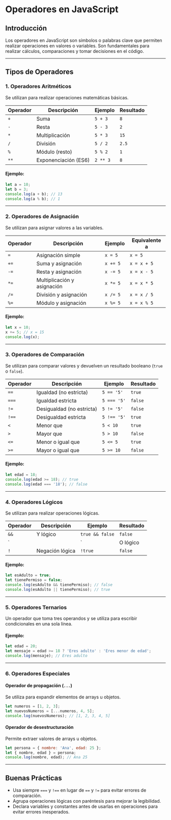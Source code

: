 # Operadores en JavaScript

## Introducción

Los operadores en JavaScript son símbolos o palabras clave que permiten realizar operaciones en valores o variables. Son fundamentales para realizar cálculos, comparaciones y tomar decisiones en el código.

---

## Tipos de Operadores

### 1. Operadores Aritméticos

Se utilizan para realizar operaciones matemáticas básicas.

| Operador | Descripción           | Ejemplo       | Resultado |
|----------|-----------------------|---------------|-----------|
| `+`      | Suma                 | `5 + 3`       | `8`       |
| `-`      | Resta                | `5 - 3`       | `2`       |
| `*`      | Multiplicación       | `5 * 3`       | `15`      |
| `/`      | División             | `5 / 2`       | `2.5`     |
| `%`      | Módulo (resto)       | `5 % 2`       | `1`       |
| `**`     | Exponenciación (ES6) | `2 ** 3`      | `8`       |

#### Ejemplo:
```javascript
let a = 10;
let b = 3;
console.log(a + b); // 13
console.log(a % b); // 1
```

---

### 2. Operadores de Asignación

Se utilizan para asignar valores a las variables.

| Operador | Descripción                  | Ejemplo       | Equivalente a   |
|----------|------------------------------|---------------|-----------------|
| `=`      | Asignación simple            | `x = 5`       | `x = 5`         |
| `+=`     | Suma y asignación            | `x += 5`      | `x = x + 5`     |
| `-=`     | Resta y asignación           | `x -= 5`      | `x = x - 5`     |
| `*=`     | Multiplicación y asignación  | `x *= 5`      | `x = x * 5`     |
| `/=`     | División y asignación        | `x /= 5`      | `x = x / 5`     |
| `%=`     | Módulo y asignación          | `x %= 5`      | `x = x % 5`     |

#### Ejemplo:
```javascript
let x = 10;
x += 5; // x = 15
console.log(x);
```

---

### 3. Operadores de Comparación

Se utilizan para comparar valores y devuelven un resultado booleano (`true` o `false`).

| Operador | Descripción                     | Ejemplo       | Resultado |
|----------|---------------------------------|---------------|-----------|
| `==`     | Igualdad (no estricta)         | `5 == '5'`    | `true`    |
| `===`    | Igualdad estricta              | `5 === '5'`   | `false`   |
| `!=`     | Desigualdad (no estricta)      | `5 != '5'`    | `false`   |
| `!==`    | Desigualdad estricta           | `5 !== '5'`   | `true`    |
| `<`      | Menor que                      | `5 < 10`      | `true`    |
| `>`      | Mayor que                      | `5 > 10`      | `false`   |
| `<=`     | Menor o igual que              | `5 <= 5`      | `true`    |
| `>=`     | Mayor o igual que              | `5 >= 10`     | `false`   |

#### Ejemplo:
```javascript
let edad = 18;
console.log(edad >= 18); // true
console.log(edad === '18'); // false
```

---

### 4. Operadores Lógicos

Se utilizan para realizar operaciones lógicas.

| Operador | Descripción     | Ejemplo              | Resultado |
|----------|-----------------|----------------------|-----------|
| `&&`     | Y lógico        | `true && false`      | `false`   |
| `||`     | O lógico        | `true || false`      | `true`    |
| `!`      | Negación lógica | `!true`              | `false`   |

#### Ejemplo:
```javascript
let esAdulto = true;
let tienePermiso = false;
console.log(esAdulto && tienePermiso); // false
console.log(esAdulto || tienePermiso); // true
```

---

### 5. Operadores Ternarios

Un operador que toma tres operandos y se utiliza para escribir condicionales en una sola línea.

#### Ejemplo:
```javascript
let edad = 20;
let mensaje = edad >= 18 ? 'Eres adulto' : 'Eres menor de edad';
console.log(mensaje); // Eres adulto
```

---

### 6. Operadores Especiales

#### Operador de propagación (`...`)
Se utiliza para expandir elementos de arrays u objetos.

```javascript
let numeros = [1, 2, 3];
let nuevosNumeros = [...numeros, 4, 5];
console.log(nuevosNumeros); // [1, 2, 3, 4, 5]
```

#### Operador de desestructuración
Permite extraer valores de arrays u objetos.

```javascript
let persona = { nombre: 'Ana', edad: 25 };
let { nombre, edad } = persona;
console.log(nombre, edad); // Ana 25
```

---

## Buenas Prácticas

- Usa siempre `===` y `!==` en lugar de `==` y `!=` para evitar errores de comparación.
- Agrupa operaciones lógicas con paréntesis para mejorar la legibilidad.
- Declara variables y constantes antes de usarlas en operaciones para evitar errores inesperados.